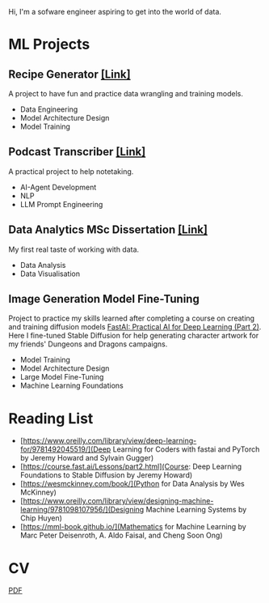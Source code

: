 Hi, I'm a sofware engineer aspiring to get into the world of data.

# ML Projects

## Recipe Generator [[Link]](https://github.com/stephankostov/recipe-generator)

A project to have fun and practice data wrangling and training models.

- Data Engineering
- Model Architecture Design
- Model Training

## Podcast Transcriber [[Link]](https://github.com/stephankostov/podcast-transcriber) 

A practical project to help notetaking.

- AI-Agent Development
- NLP
- LLM Prompt Engineering

## Data Analytics MSc Dissertation [[Link]](https://github.com/stephankostov/msc-data-analysis-thesis)

My first real taste of working with data.

- Data Analysis
- Data Visualisation

## Image Generation Model Fine-Tuning

Project to practice my skills learned after completing a course on creating and training diffusion models [FastAI: Practical AI for Deep Learning (Part 2)](https://course.fast.ai/Lessons/lesson9.html). Here I fine-tuned Stable Diffusion for help generating character artwork for my friends' Dungeons and Dragons campaigns.

- Model Training
- Model Architecture Design
- Large Model Fine-Tuning
- Machine Learning Foundations

# Reading List

- [https://www.oreilly.com/library/view/deep-learning-for/9781492045519/](Deep Learning for Coders with fastai and PyTorch by Jeremy Howard and Sylvain Gugger)
- [https://course.fast.ai/Lessons/part2.html](Course: Deep Learning Foundations to Stable Diffusion by Jeremy Howard)
- [https://wesmckinney.com/book/](Python for Data Analysis by Wes McKinney)
- [https://www.oreilly.com/library/view/designing-machine-learning/9781098107956/](Designing Machine Learning Systems by Chip Huyen)
- [https://mml-book.github.io/](Mathematics for Machine Learning by Marc Peter Deisenroth, A. Aldo Faisal, and Cheng Soon Ong)

# CV

[PDF](./stephan-kostov-cv.pdf)
